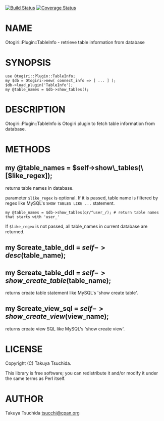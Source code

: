 [![Build Status](https://travis-ci.org/tsucchi/p5-Otogiri-Plugin-TableInfo.png?branch=master)](https://travis-ci.org/tsucchi/p5-Otogiri-Plugin-TableInfo) [![Coverage Status](https://coveralls.io/repos/tsucchi/p5-Otogiri-Plugin-TableInfo/badge.png?branch=master)](https://coveralls.io/r/tsucchi/p5-Otogiri-Plugin-TableInfo?branch=master)
# NAME

Otogiri::Plugin::TableInfo - retrieve table information from database

# SYNOPSIS

    use Otogiri::Plugin::TableInfo;
    my $db = Otogiri->new( connect_info => [ ... ] );
    $db->load_plugin('TableInfo');
    my @table_names = $db->show_tables();

# DESCRIPTION

Otogiri::Plugin::TableInfo is Otogiri plugin to fetch table information from database.

# METHODS

## my @table\_names = $self->show\_tables(\[$like\_regex\]);

returns table names in database.

parameter `$like_regex` is optional. If it is passed, table name is filtered by regex like MySQL's `SHOW TABLES LIKE ...` statement.

    my @table_names = $db->show_tables(qr/^user_/); # return table names that starts with 'user_'

If `$like_regex` is not passed, all table\_names in current database are returned.

## my $create\_table\_ddl = $self->desc($table\_name);

## my $create\_table\_ddl = $self->show\_create\_table($table\_name);

returns create table statement like MySQL's 'show create table'.

## my $create\_view\_sql = $self->show\_create\_view($view\_name);

returns create view SQL like MySQL's 'show create view'.

# LICENSE

Copyright (C) Takuya Tsuchida.

This library is free software; you can redistribute it and/or modify
it under the same terms as Perl itself.

# AUTHOR

Takuya Tsuchida <tsucchi@cpan.org>
